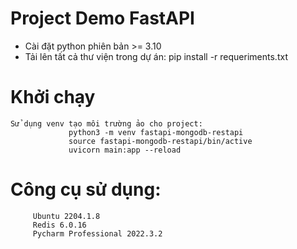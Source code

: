 ﻿# Project Demo FastAPI
 + Cài đặt python phiên bản >= 3.10
 + Tải lên tất cả thư viện trong dự án: pip install -r requeriments.txt
 
 # Khởi chạy
 	Sử dụng venv tạo môi trường ảo cho project: 
                 python3 -m venv fastapi-mongodb-restapi
                 source fastapi-mongodb-restapi/bin/active
                 uvicorn main:app --reload

 
# Công cụ sử dụng:
         Ubuntu 2204.1.8
         Redis 6.0.16
         Pycharm Professional 2022.3.2
